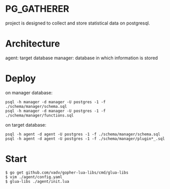 # PG_GATHERER

project is designed to collect and store statistical data on postgresql.

# Architecture

agent: target database
manager: database in which information is stored

# Deploy

on manager database:

```
psql -h manager -d manager -U postgres -1 -f ./schema/manager/schema.sql
psql -h manager -d manager -U postgres -1 -f ./schema/manager/functions.sql
```

on target database:

```
psql -h agent -d agent -U postgres -1 -f ./schema/manager/schema.sql
psql -h agent -d agent -U postgres -1 -f ./schema/manager/plugin*_.sql
```

# Start

```
$ go get github.com/vadv/gopher-lua-libs/cmd/glua-libs
$ vim ./agent/config.yaml
$ glua-libs ./agent/init.lua
```
